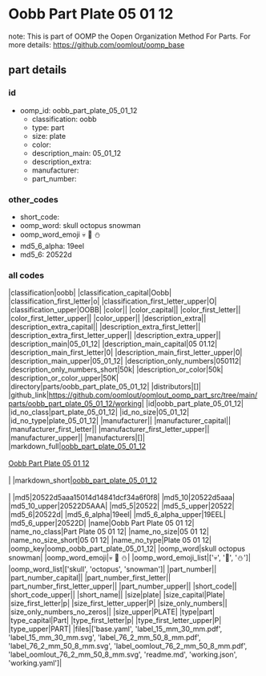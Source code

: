 # Oobb Part Plate 05 01 12  

note: This is part of OOMP the Oopen Organization Method For Parts. For more details: https://github.com/oomlout/oomp_base

##  part details





### id
* oomp_id: oobb_part_plate_05_01_12
  * classification: oobb
  * type: part
  * size: plate
  * color: 
  * description_main: 05_01_12
  * description_extra: 
  * manufacturer: 
  * part_number: 

### other_codes
* short_code: 
* oomp_word: skull octopus snowman
* oomp_word_emoji :skull: :octopus: :snowman:
* md5_6_alpha: 19eel
* md5_6: 20522d

### all codes 
|classification|oobb|
|classification_capital|Oobb|
|classification_first_letter|o|
|classification_first_letter_upper|O|
|classification_upper|OOBB|
|color||
|color_capital||
|color_first_letter||
|color_first_letter_upper||
|color_upper||
|description_extra||
|description_extra_capital||
|description_extra_first_letter||
|description_extra_first_letter_upper||
|description_extra_upper||
|description_main|05_01_12|
|description_main_capital|05 01.12|
|description_main_first_letter|0|
|description_main_first_letter_upper|0|
|description_main_upper|05_01_12|
|description_only_numbers|050112|
|description_only_numbers_short|50k|
|description_or_color|50k|
|description_or_color_upper|50K|
|directory|parts/oobb_part_plate_05_01_12|
|distributors|[]|
|github_link|https://github.com/oomlout/oomlout_oomp_part_src/tree/main/parts/oobb_part_plate_05_01_12/working|
|id|oobb_part_plate_05_01_12|
|id_no_class|part_plate_05_01_12|
|id_no_size|05_01_12|
|id_no_type|plate_05_01_12|
|manufacturer||
|manufacturer_capital||
|manufacturer_first_letter||
|manufacturer_first_letter_upper||
|manufacturer_upper||
|manufacturers|[]|
|markdown_full|[oobb_part_plate_05_01_12](https://github.com/oomlout/oomlout_oomp_part_src/tree/main/parts/oobb_part_plate_05_01_12/working)<br>[](https://github.com/oomlout/oomlout_oomp_part_src/tree/main/parts/oobb_part_plate_05_01_12/working)<br>[Oobb Part Plate 05 01 12](https://github.com/oomlout/oomlout_oomp_part_src/tree/main/parts/oobb_part_plate_05_01_12/working)<br><br>|
|markdown_short|[oobb_part_plate_05_01_12](https://github.com/oomlout/oomlout_oomp_part_src/tree/main/parts/oobb_part_plate_05_01_12/working)<br><br>|
|md5|20522d5aaa15014d14841dcf34a6f0f8|
|md5_10|20522d5aaa|
|md5_10_upper|20522D5AAA|
|md5_5|20522|
|md5_5_upper|20522|
|md5_6|20522d|
|md5_6_alpha|19eel|
|md5_6_alpha_upper|19EEL|
|md5_6_upper|20522D|
|name|Oobb Part Plate 05 01 12|
|name_no_class|Part Plate 05 01 12|
|name_no_size|05 01 12|
|name_no_size_short|05 01 12|
|name_no_type|Plate 05 01 12|
|oomp_key|oomp_oobb_part_plate_05_01_12|
|oomp_word|skull octopus snowman|
|oomp_word_emoji|:skull: :octopus: :snowman:|
|oomp_word_emoji_list|[':skull:', ':octopus:', ':snowman:']|
|oomp_word_list|['skull', 'octopus', 'snowman']|
|part_number||
|part_number_capital||
|part_number_first_letter||
|part_number_first_letter_upper||
|part_number_upper||
|short_code||
|short_code_upper||
|short_name||
|size|plate|
|size_capital|Plate|
|size_first_letter|p|
|size_first_letter_upper|P|
|size_only_numbers||
|size_only_numbers_no_zeros||
|size_upper|PLATE|
|type|part|
|type_capital|Part|
|type_first_letter|p|
|type_first_letter_upper|P|
|type_upper|PART|
|files|['base.yaml', 'label_15_mm_30_mm.pdf', 'label_15_mm_30_mm.svg', 'label_76_2_mm_50_8_mm.pdf', 'label_76_2_mm_50_8_mm.svg', 'label_oomlout_76_2_mm_50_8_mm.pdf', 'label_oomlout_76_2_mm_50_8_mm.svg', 'readme.md', 'working.json', 'working.yaml']|
